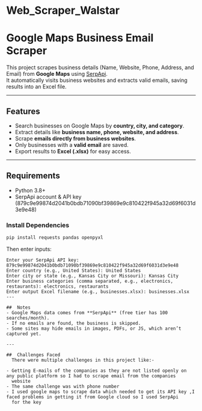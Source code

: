 # Web_Scraper_Walstar
#  Google Maps Business Email Scraper  

This project scrapes business details (Name, Website, Phone, Address, and Email) from **Google Maps** using [SerpApi](https://serpapi.com/).  
It automatically visits business websites and extracts valid emails, saving results into an Excel file.  

---

##  Features  
-  Search businesses on Google Maps by **country, city, and category**.  
-  Extract details like **business name, phone, website, and address**.  
-  Scrape **emails directly from business websites**.  
-  Only businesses with a **valid email** are saved.  
-  Export results to **Excel (.xlsx)** for easy access.  

---

##  Requirements  
- Python 3.8+  
- SerpApi account & API key (879c9e99874d2041b0bdb71090bf39869e9c810422f945a32d69f6031d3e9e48)  

### Install Dependencies  
```bash
pip install requests pandas openpyxl
```

Then enter inputs:  
```
Enter your SerpApi API key: 879c9e99874d2041b0bdb71090bf39869e9c810422f945a32d69f6031d3e9e48
Enter country (e.g., United States): United States
Enter city or state (e.g., Kansas City or Missouri): Kansas City
Enter business categories (comma separated, e.g., electronics, restaurants): electronics, restaurants
Enter output Excel filename (e.g., businesses.xlsx): businesses.xlsx
---

##  Notes  
- Google Maps data comes from **SerpApi** (free tier has 100 searches/month).  
- If no emails are found, the business is skipped.  
- Some sites may hide emails in images, PDFs, or JS, which aren’t captured yet.  

---

##  Challenges Faced 
  There were multiple challenges in this project like:-

- Getting E-mails of the companies as they are not listed openly on any public platform so I had to scrape email from the companies   
  website
- The same challenge was with phone number
- I used google maps to scrape data which needed to get its API key ,I faced problems in getting it from Google cloud so I used SerpApi      
  for the key
